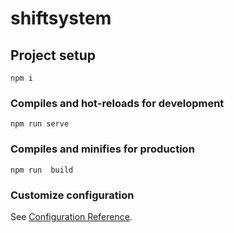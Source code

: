 # shiftsystem

## Project setup
```
npm i
```

### Compiles and hot-reloads for development
```
npm run serve
```

### Compiles and minifies for production
```
npm run  build
```

### Customize configuration
See [Configuration Reference](https://cli.vuejs.org/config/).
